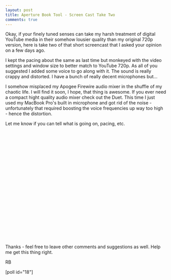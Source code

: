 ```yaml
---
layout: post
title: Aperture Book Tool - Screen Cast Take Two
comments: true
---
```

Okay, if your finely tuned senses can take my harsh treatment of digital YouTube media in their somehow lousier quality than my original 720p version, here is take two of that short screencast that I asked your opinion on a few days ago.

I kept the pacing about the same as last time but monkeyed with the video settings and window size to better match to YouTube 720p. As all of you suggested I added some voice to go along with it. The sound is really crappy and distorted. I have a bunch of really decent microphones but...

I somehow misplaced my Apogee Firewire audio mixer in the shuffle of my chaotic life. I will find it soon, I hope, that thing is awesome. If you ever need a compact hight quality audio mixer check out the Duet. This time I just used my MacBook Pro's built in microphone and got rid of the noise - unfortunately that required boosting the voice frequencies up way too high - hence the distortion.

Let me know if you can tell what is going on, pacing, etc.

<object classid="clsid:d27cdb6e-ae6d-11cf-96b8-444553540000" width="560" height="340" codebase="http://download.macromedia.com/pub/shockwave/cabs/flash/swflash.cab#version=6,0,40,0"><param name="allowFullScreen" value="true" /><param name="allowscriptaccess" value="always" /><param name="src" value="http://www.youtube.com/v/RNuumL3BOE0&amp;hl=en_US&amp;fs=1&amp;hd=1" /><param name="allowfullscreen" value="true" /><embed type="application/x-shockwave-flash" width="560" height="340" src="http://www.youtube.com/v/RNuumL3BOE0&amp;hl=en_US&amp;fs=1&amp;hd=1" allowscriptaccess="always" allowfullscreen="true"></embed></object>

Thanks - feel free to leave other comments and suggestions as well. Help me get this thing right.

RB

[poll id="18"] 